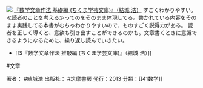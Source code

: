 [![](https://images-fe.ssl-images-amazon.com/images/I/51mVxSLPcZL._SL160_.jpg)](http://www.amazon.co.jp/exec/obidos/ASIN/448009525X/choiyaki81-22/ref=nosim)
[『数学文章作法 基礎編 (ちくま学芸文庫)』（結城 浩）](http://www.amazon.co.jp/exec/obidos/ASIN/448009525X/choiyaki81-22/ref=nosim)
すごくわかりやすい。≪読者のことを考える≫ってのをそのまま体現してる。書かれている内容をそのまま実践してる本書がむちゃわかりやすいので、ものすごく説得力がある。
読者を正しく導くと、意欲も引き出すことができるのかも。文章書くときに意識できるようになるために、繰り返し読んでいきたい。

- [[S『数学文章作法 推敲編 (ちくま学芸文庫)』（結城 浩）]]

#文章 

著者： #結城浩
出版社： #筑摩書房
発行：2013
分類：[[41数学]]